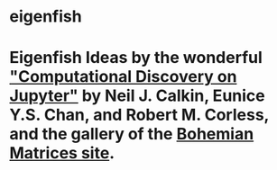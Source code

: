 # eigenfish
# Eigenfish Ideas by the wonderful ["Computational Discovery on Jupyter"](https://computational-discovery-on-jupyter.github.io/Computational-Discovery-on-Jupyter/index.html) by Neil J. Calkin, Eunice Y.S. Chan, and Robert M. Corless, and the gallery of the [Bohemian Matrices site](http://bohemianmatrices.com).
